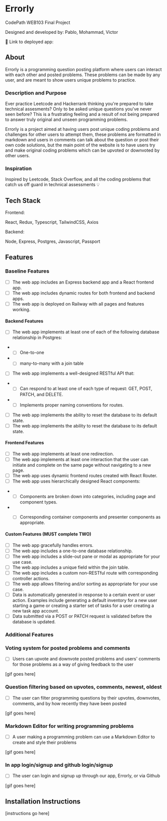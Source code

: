 # Errorly

CodePath WEB103 Final Project

Designed and developed by: Pablo, Mohammad, Victor

🔗 Link to deployed app:

## About

Errorly is a programming question posting platform where users can interact with each other and posted problems.
These problems can be made by any user, and are meant to show users unique problems to practice.

### Description and Purpose

Ever practice Leetcode and Hackerrank thinking you're prepared to take technical assesments? Only to be asked unique questions you've never seen before?
This is a frustrating feeling and a result of not being prepared to answer truly original and unseen programming problems.

Errorly is a project aimed at having users post unique coding problems and challenges for other users to attempt them,
these problems are formatted in markdown and users in comments can talk about the question or post their own code solutions, but the
main point of the website is to have users try and make original coding problems which can be upvoted or downvoted by other users.


### Inspiration

Inspired by Leetcode, Stack Overflow, and all the coding problems that catch us off guard in technical assessments 💡

## Tech Stack

Frontend:

React, Redux, Typescript, TailwindCSS, Axios

Backend:

Node, Express, Postgres, Javascript, Passport

## Features

### Baseline Features

- [ ] The web app includes an Express backend app and a React frontend app.
- [ ] The web app includes dynamic routes for both frontend and backend apps.
- [ ] The web app is deployed on Railway with all pages and features working.

#### Backend Features 

- [ ] The web app implements at least one of each of the following database relationship in Postgres:
- * [ ] One-to-one
- * [ ] many-to-many with a join table
- [ ] The web app implements a well-designed RESTful API that:
-  * [ ] Can respond to at least one of each type of request: GET, POST, PATCH, and DELETE.
- * [ ] Implements proper naming conventions for routes.
- [ ] The web app implements the ability to reset the database to its default state.
- [ ] The web app implements the ability to reset the database to its default state.

#### Frontend Features 

- [ ] The web app implements at least one redirection.
- [ ] The web app implements at least one interaction that the user can initiate and complete on the same page without navigating to a new page.
- [ ] The web app uses dynamic frontend routes created with React Router.
- [ ] The web app uses hierarchically designed React components:

- * [ ] Components are broken down into categories, including page and component types.
- * [ ] Corresponding container components and presenter components as appropriate.


#### Custom Features (MUST complete TWO)

- [ ] The web app gracefully handles errors.
- [ ] The web app includes a one-to-one database relationship.
- [ ] The web app includes a slide-out pane or modal as appropriate for your use case.
- [ ] The web app includes a unique field within the join table.
- [ ] The web app includes a custom non-RESTful route with corresponding controller actions.
- [ ] The web app allows filtering and/or sorting as appropriate for your use case.
- [ ] Data is automatically generated in response to a certain event or user action. Examples include generating a default inventory for a new user starting a game or creating a starter set of tasks for a user creating a new task app account.
- [ ] Data submitted via a POST or PATCH request is validated before the database is updated.

### Additional Features

### Voting system for posted problems and comments

- [ ] Users can upvote and downvote posted problems and users' comments for those problems as a way of giving feedback to the user

[gif goes here]

### Question filtering based on upvotes, comments, newest, oldest

- [ ] The user can filter programming questions by their upvotes, downvotes, comments, and by how recently they have been posted

[gif goes here]

### Markdown Editor for writing programming problems

- [ ] A user making a programming problem can use a Markdown Editor to create and style their problems

[gif goes here]

### In app login/signup and github login/signup

- [ ] The user can login and signup up through our app, Errorly, or via Github

[gif goes here]


## Installation Instructions

[instructions go here]

